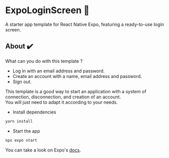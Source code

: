 # ExpoLoginScreen 🔰

A starter app template for React Native Expo, featuring a ready-to-use login screen.

## About ✔️

What can you do with this template ?

- Log in with an email address and password.
- Create an account with a name, email address and password.
- Sign out.

This template is a good way to start an application with a system of connection, disconnection, and creation of an account.  
You will just need to adapt it according to your needs.

- Install dependencies

```bash
yarn install
```

- Start the app

```bash
npx expo start
```

You can take a look on Expo's [docs](https://docs.expo.dev).
